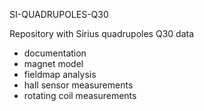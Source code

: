 SI-QUADRUPOLES-Q30

Repository with Sirius quadrupoles Q30 data

- documentation
- magnet model
- fieldmap analysis
- hall sensor measurements
- rotating coil measurements
